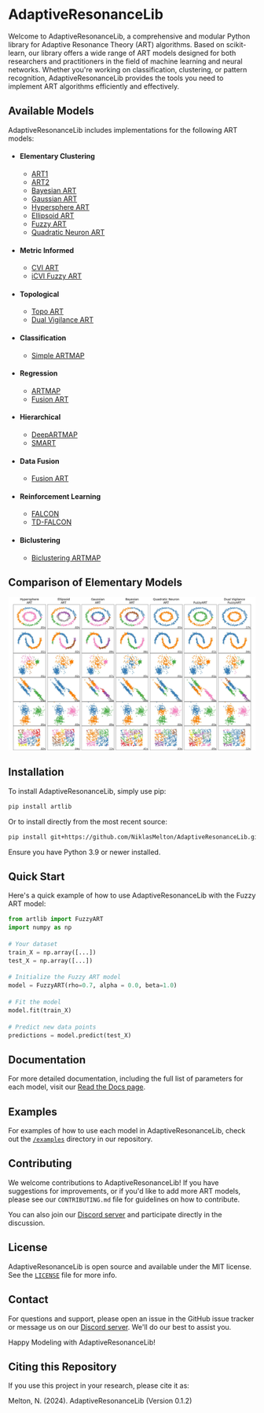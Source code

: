 
# AdaptiveResonanceLib

Welcome to AdaptiveResonanceLib, a comprehensive and modular Python library for Adaptive Resonance Theory (ART) algorithms. Based on scikit-learn, our library offers a wide range of ART models designed for both researchers and practitioners in the field of machine learning and neural networks. Whether you're working on classification, clustering, or pattern recognition, AdaptiveResonanceLib provides the tools you need to implement ART algorithms efficiently and effectively.

<!-- START available_models -->
## Available Models

AdaptiveResonanceLib includes implementations for the following ART models:

- #### Elementary Clustering
    - [ART1](https://adaptiveresonancelib.readthedocs.io/en/latest/artlib.html#artlib.ART1)
    - [ART2](https://adaptiveresonancelib.readthedocs.io/en/latest/artlib.html#artlib.ART2A)
    - [Bayesian ART](https://adaptiveresonancelib.readthedocs.io/en/latest/artlib.html#artlib.BayesianART)
    - [Gaussian ART](https://adaptiveresonancelib.readthedocs.io/en/latest/artlib.html#artlib.GaussianART)
    - [Hypersphere ART](https://adaptiveresonancelib.readthedocs.io/en/latest/artlib.html#artlib.HypersphereART)
    - [Ellipsoid ART](https://adaptiveresonancelib.readthedocs.io/en/latest/artlib.html#artlib.EllipsoidART)
    - [Fuzzy ART](https://adaptiveresonancelib.readthedocs.io/en/latest/artlib.html#artlib.FuzzyART)
    - [Quadratic Neuron ART](https://adaptiveresonancelib.readthedocs.io/en/latest/artlib.html#artlib.QuadraticNeuronART)
- #### Metric Informed
    - [CVI ART](https://adaptiveresonancelib.readthedocs.io/en/latest/artlib.html#artlib.CVIART)
    - [iCVI Fuzzy ART](https://adaptiveresonancelib.readthedocs.io/en/latest/artlib.html#artlib.iCVIFuzzyART)
- #### Topological
    - [Topo ART](https://adaptiveresonancelib.readthedocs.io/en/latest/artlib.html#artlib.TopoART)
    - [Dual Vigilance ART](https://adaptiveresonancelib.readthedocs.io/en/latest/artlib.html#artlib.DualVigilanceART)
- #### Classification
    - [Simple ARTMAP](https://adaptiveresonancelib.readthedocs.io/en/latest/artlib.html#artlib.SimpleARTMAP)
- #### Regression
    - [ARTMAP](https://adaptiveresonancelib.readthedocs.io/en/latest/artlib.html#artlib.ARTMAP)
    - [Fusion ART](https://adaptiveresonancelib.readthedocs.io/en/latest/artlib.html#artlib.FusionART)
- #### Hierarchical
    - [DeepARTMAP](https://adaptiveresonancelib.readthedocs.io/en/latest/artlib.html#artlib.DeepARTMAP)
    - [SMART](https://adaptiveresonancelib.readthedocs.io/en/latest/artlib.html#artlib.SMART)
- #### Data Fusion
    - [Fusion ART](https://adaptiveresonancelib.readthedocs.io/en/latest/artlib.html#artlib.FusionART)
- #### Reinforcement Learning
    - [FALCON](https://adaptiveresonancelib.readthedocs.io/en/latest/artlib.html#artlib.FALCON)
    - [TD-FALCON](https://adaptiveresonancelib.readthedocs.io/en/latest/artlib.html#artlib.TD_FALCON)
- #### Biclustering
    - [Biclustering ARTMAP](https://adaptiveresonancelib.readthedocs.io/en/latest/artlib.biclustering.html#artlib.biclustering.BARTMAP.BARTMAP)

<!-- END available_models -->

<!-- START comparison_of_elementary_models -->
## Comparison of Elementary Models

[comment]: <> (![Comparison of Elementary Images]&#40;https://github.com/NiklasMelton/AdaptiveResonanceLib/raw/main/docs/_static/comparison_of_elementary_methods.jpg?raw=true"&#41;)
![Comparison of Elementary Images](https://github.com/NiklasMelton/AdaptiveResonanceLib/raw/main/img/comparison_of_elementary_methods.jpg?raw=true")
<!-- END comparison_of_elementary_models -->

<!-- START installation -->
## Installation

To install AdaptiveResonanceLib, simply use pip:

```bash
pip install artlib
```

Or to install directly from the most recent source:

```bash
pip install git+https://github.com/NiklasMelton/AdaptiveResonanceLib.git@develop
```

Ensure you have Python 3.9 or newer installed.
<!-- END installation -->

<!-- START quick-start -->
## Quick Start

Here's a quick example of how to use AdaptiveResonanceLib with the Fuzzy ART model:

```python
from artlib import FuzzyART
import numpy as np

# Your dataset
train_X = np.array([...])
test_X = np.array([...])

# Initialize the Fuzzy ART model
model = FuzzyART(rho=0.7, alpha = 0.0, beta=1.0)

# Fit the model
model.fit(train_X)

# Predict new data points
predictions = model.predict(test_X)
```

<!-- END quick-start -->

<!-- START documentation -->
## Documentation

For more detailed documentation, including the full list of parameters for each model, visit our [Read the Docs page](https://adaptiveresonancelib.readthedocs.io/en/latest/index.html).
<!-- END documentation -->

<!-- START examples -->
## Examples

For examples of how to use each model in AdaptiveResonanceLib, check out the [`/examples`](https://github.com/NiklasMelton/AdaptiveResonanceLib/tree/develop/examples) directory in our repository.
<!-- END examples -->

<!-- START contributing -->
## Contributing

We welcome contributions to AdaptiveResonanceLib! If you have suggestions for improvements, or if you'd like to add more ART models, please see our `CONTRIBUTING.md` file for guidelines on how to contribute.

You can also join our [Discord server](https://discord.gg/E465HBwEuN) and participate directly in the discussion.
<!-- END contributing -->

<!-- START license -->
## License

AdaptiveResonanceLib is open source and available under the MIT license. See the [`LICENSE`](https://github.com/NiklasMelton/AdaptiveResonanceLib/blob/develop/LICENSE) file for more info.
<!-- END license -->

<!-- START contact -->
## Contact

For questions and support, please open an issue in the GitHub issue tracker or message us on our [Discord server](https://discord.gg/E465HBwEuN). We'll do our best to assist you.

Happy Modeling with AdaptiveResonanceLib!
<!-- END contact -->

<!-- START citation -->
## Citing this Repository
If you use this project in your research, please cite it as:

Melton, N. (2024). AdaptiveResonanceLib (Version 0.1.2)
<!-- END citation -->
